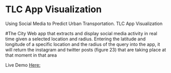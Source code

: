 # TLC App Visualization
Using Social Media to Predict Urban Transportation. TLC App Visualization

#The City
Web app that extracts and display social media activity in real time given a selected location and radius. Entering the latitude and longitude of a specific location and the radius of the query into the app, it will return the instagram and twitter posts (figure 23) that are taking place at that moment in that area

Live Demo
[Here:](https://htmlpreview.github.io/?https://github.com/lluviaHR/TLCTaxi/master/index.html)

